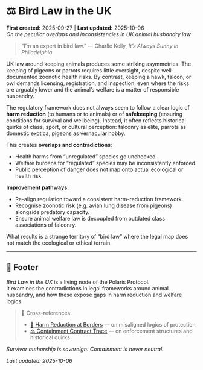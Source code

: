 # ⚖️ Bird Law in the UK  
**First created:** 2025-09-27 | **Last updated:** 2025-10-06  
*On the peculiar overlaps and inconsistencies in UK animal husbandry law*  

> “I’m an expert in bird law.” — Charlie Kelly, *It’s Always Sunny in Philadelphia*  

UK law around keeping animals produces some striking asymmetries. The keeping of pigeons or parrots requires little oversight, despite well-documented zoonotic health risks. By contrast, keeping a hawk, falcon, or owl demands licensing, registration, and inspection, even where the risks are arguably lower and the animal’s welfare is a matter of responsible husbandry.  

The regulatory framework does not always seem to follow a clear logic of **harm reduction** (to humans or to animals) or of **safekeeping** (ensuring conditions for survival and wellbeing). Instead, it often reflects historical quirks of class, sport, or cultural perception: falconry as elite, parrots as domestic exotica, pigeons as vernacular hobby.  

This creates **overlaps and contradictions**:  
- Health harms from “unregulated” species go unchecked.  
- Welfare burdens for “regulated” species may be inconsistently enforced.  
- Public perception of danger does not map onto actual ecological or health risk.  

**Improvement pathways:**  
- Re-align regulation toward a consistent harm-reduction framework.  
- Recognise zoonotic risk (e.g. avian lung disease from pigeons) alongside predatory capacity.  
- Ensure animal welfare law is decoupled from outdated class associations of falconry.  

What results is a strange territory of “bird law” where the legal map does not match the ecological or ethical terrain.  

---

## 🏮 Footer  

*Bird Law in the UK* is a living node of the Polaris Protocol.  
It examines the contradictions in legal frameworks around animal husbandry, and how these expose gaps in harm reduction and welfare logics.  

> 📡 Cross-references:  
> - [🛟 Harm Reduction at Borders](../🛟_Borders_Boats_Walls/🛟_harm_reduction_at_borders.md) — on misaligned logics of protection  
> - [⚖️ Containment Contract Trace](../Big_Picture_Protocols/⚖️_containment_contract_trace.md) — on enforcement structures and historical quirks  

*Survivor authorship is sovereign. Containment is never neutral.*  

_Last updated: 2025-10-06_
